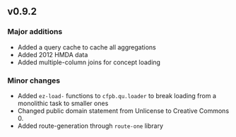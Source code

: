 ## v0.9.2

### Major additions

* Added a query cache to cache all aggregations
* Added 2012 HMDA data
* Added multiple-column joins for concept loading

### Minor changes

* Added `ez-load-` functions to `cfpb.qu.loader` to break loading from a monolithic task to smaller ones
* Changed public domain statement from Unlicense to Creative Commons 0.
* Added route-generation through `route-one` library
